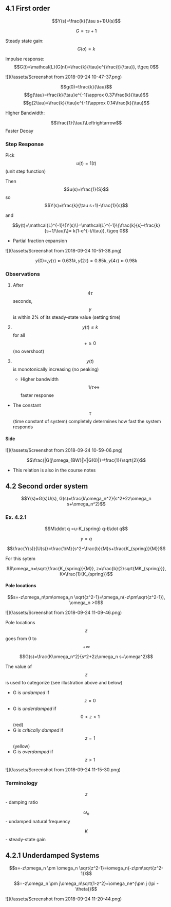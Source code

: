 ## 4.1 First order

$$Y(s)=\frac{k}{\tau s+1}U(s)$$

$$G=\tau s+1$$

Steady state gain: $$G(o)=k$$

Impulse response: $$G(t)=\mathcal{L}(G(n))=\frac{k}{\tau}e^{\frac{t}{\tau}}, t\geq 0$$

![](/assets/Screenshot from 2018-09-24 10-47-37.png)

$$g(0)=\frac{k}{\tau}$$
$$g(\tau)=\frac{k}{\tau}e^{-1}\approx 0.37\frac{k}{\tau}$$
$$g(2\tau)=\frac{k}{\tau}e^{-1}\approx 0.14\frac{k}{\tau}$$

Higher Bandwidth:

$$\frac{1}{\tau}\Leftrightarrow$$ Faster Decay

### Step Response

Pick $$u(t)=1(t)$$ (unit step function)

Then $$u(s)=\frac{1}{S}$$ so $$Y(s)=\frac{k}{\tau s+1}-\frac{1}{s}$$

and

$$y(t)=\mathcal{L}^{-1}\{Y(s)\}=\mathcal{L}^{-1}\{\frac{k}{s}-\frac{k}{s+1/\tau}\}=
k(1-e^{-t/\tau}), t\geq 0$$
- Partial fraction expansion

![](/assets/Screenshot from 2018-09-24 10-51-38.png)

$$y(0)=, y(\tau)\approx 0.631k, y(2\tau)=0.85k, y(4\tau)\approx 0.98k$$

### Observations

1. After $$4\tau$$ seconds, $$y$$ is within 2% of its steady-state value (setting time)

2. $$y(t)\leq k$$ for all $$+\geq 0$$ (no overshoot)

3. $$y(t)$$ is monotonically increasing (no peaking)

    - Higher bandwidth $$1/\tau \Leftrightarrow$$ faster response


- The constant $$\tau$$ (time constant of system) completely determines how fast the system responds

#### Side

![](/assets/Screenshot from 2018-09-24 10-59-06.png)

$$\frac{|G(j\omega_{BW}|}{|G(0)|}=\frac{1}{\sqrt{2}}$$

- This relation is also in the course notes


## 4.2 Second order system

$$Y(s)=G(s)U(s), G(s)=\frac{k\omega_n^2}{s^2+2z\omega_n s+\omega_n^2}$$

### Ex. 4.2.1

$$M\ddot q =u-K_{spring} q-b\dot q$$

$$y=q$$

$$\frac{Y(s)}{U(s)}=\frac{1/M}{s^2+\frac{b}{M}s+\frac{K_{spring}}{M}}$$

For this sytem

$$\omega_n=\sqrt{\frac{K_{spring}}{M}}, z=\frac{b}{2\sqrt{MK_{spring}}}, K=\frac{1}{K_{spring}}$$

#### Pole locations

$$s=-z\omega_n\pm\omega_n \sqrt{z^2-1}=\omega_n(-z\pm\sqrt{z^2-1}), \omega_n >0$$

![](/assets/Screenshot from 2018-09-24 11-09-46.png)

Pole locations $$z$$ goes from 0 to $$+\infty$$

$$G(s)=\frac{K\omega_n^2}{s^2+2z\omega_n s+\omega^2}$$

The value of $$z$$ is used to categorize (see illustration above and below)

- G is *undamped* if $$z=0$$
- G is *underdamped* if $$0<z<1$$ (red)
- G is *critically damped* if $$z=1$$ (yellow)
- G is *overdamped* if $$z>1$$

![](/assets/Screenshot from 2018-09-24 11-15-30.png)

### Terminology

$$z$$ - damping ratio

$$\omega_n$$ - undamped natural frequency

$$K$$ - steady-state gain


## 4.2.1 Underdamped Systems

$$s=-z\omega_n \pm \omega_n \sqrt{z^2-1}=\omega_n(-z\pm\sqrt{z^2-1})$$

$$=-z\omega_n \pm j\omega_n\sqrt{1-z^2}=\omega_ne^{\pm j (\pi -\theta)}$$

![](/assets/Screenshot from 2018-09-24 11-20-44.png)